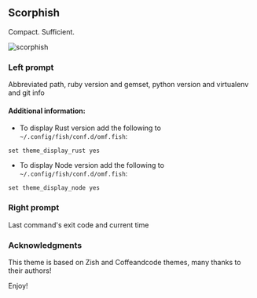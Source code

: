 ## Scorphish

Compact. Sufficient.

![scorphish](https://cloud.githubusercontent.com/assets/2112697/17072736/e7515e4a-5040-11e6-8f5b-95d8bd51bd20.png)


### Left prompt
Abbreviated path, ruby version and gemset, python version and virtualenv and git info

#### Additional information:

 * To display Rust version add the following to `~/.config/fish/conf.d/omf.fish`:

```fish
set theme_display_rust yes
```

 * To display Node version add the following to `~/.config/fish/conf.d/omf.fish`:

```fish
set theme_display_node yes
```


### Right prompt
Last command's exit code and current time


### Acknowledgments
This theme is based on Zish and Coffeandcode themes, many thanks to their authors!

Enjoy!
